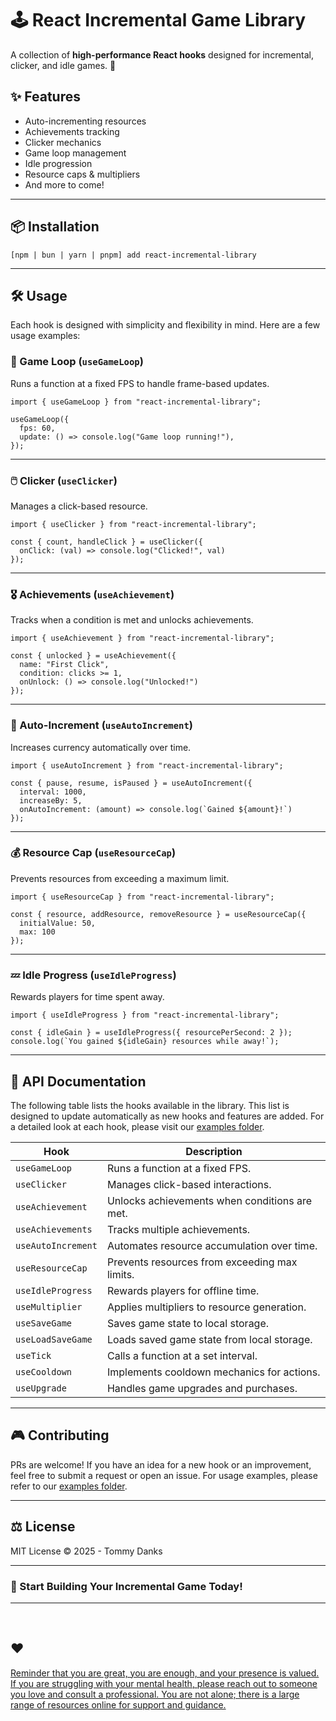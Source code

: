 # 🕹️ React Incremental Game Library

A collection of **high-performance React hooks** designed for incremental, clicker, and idle games. 🚀

## ✨ Features

- Auto-incrementing resources
- Achievements tracking
- Clicker mechanics
- Game loop management
- Idle progression
- Resource caps & multipliers
- And more to come!

---

## 📦 Installation

```
[npm | bun | yarn | pnpm] add react-incremental-library
```

---

## 🛠️ Usage

Each hook is designed with simplicity and flexibility in mind. Here are a few usage examples:

### 🔄 Game Loop (`useGameLoop`)

Runs a function at a fixed FPS to handle frame-based updates.

```
import { useGameLoop } from "react-incremental-library";

useGameLoop({
  fps: 60,
  update: () => console.log("Game loop running!"),
});
```

---

### 🖱️ Clicker (`useClicker`)

Manages a click-based resource.

```
import { useClicker } from "react-incremental-library";

const { count, handleClick } = useClicker({
  onClick: (val) => console.log("Clicked!", val)
});
```

---

### 🎖️ Achievements (`useAchievement`)

Tracks when a condition is met and unlocks achievements.

```
import { useAchievement } from "react-incremental-library";

const { unlocked } = useAchievement({
  name: "First Click",
  condition: clicks >= 1,
  onUnlock: () => console.log("Unlocked!")
});
```

---

### 🔼 Auto-Increment (`useAutoIncrement`)

Increases currency automatically over time.

```
import { useAutoIncrement } from "react-incremental-library";

const { pause, resume, isPaused } = useAutoIncrement({
  interval: 1000,
  increaseBy: 5,
  onAutoIncrement: (amount) => console.log(`Gained ${amount}!`)
});
```

---

### 💰 Resource Cap (`useResourceCap`)

Prevents resources from exceeding a maximum limit.

```
import { useResourceCap } from "react-incremental-library";

const { resource, addResource, removeResource } = useResourceCap({
  initialValue: 50,
  max: 100
});
```

---

### 💤 Idle Progress (`useIdleProgress`)

Rewards players for time spent away.

```
import { useIdleProgress } from "react-incremental-library";

const { idleGain } = useIdleProgress({ resourcePerSecond: 2 });
console.log(`You gained ${idleGain} resources while away!`);
```

---

## 📄 API Documentation

The following table lists the hooks available in the library. This list is designed to update automatically as new hooks and features are added. For a detailed look at each hook, please visit our [examples folder](./examples).

| Hook               | Description                                   |
| ------------------ | --------------------------------------------- |
| `useGameLoop`      | Runs a function at a fixed FPS.               |
| `useClicker`       | Manages click-based interactions.             |
| `useAchievement`   | Unlocks achievements when conditions are met. |
| `useAchievements`  | Tracks multiple achievements.                 |
| `useAutoIncrement` | Automates resource accumulation over time.    |
| `useResourceCap`   | Prevents resources from exceeding max limits. |
| `useIdleProgress`  | Rewards players for offline time.             |
| `useMultiplier`    | Applies multipliers to resource generation.   |
| `useSaveGame`      | Saves game state to local storage.            |
| `useLoadSaveGame`  | Loads saved game state from local storage.    |
| `useTick`          | Calls a function at a set interval.           |
| `useCooldown`      | Implements cooldown mechanics for actions.    |
| `useUpgrade`       | Handles game upgrades and purchases.          |

---

## 🎮 Contributing

PRs are welcome! If you have an idea for a new hook or an improvement, feel free to submit a request or open an issue. For usage examples, please refer to our [examples folder](./examples).

---

## ⚖️ License

MIT License © 2025 - Tommy Danks

---

### 🚀 Start Building Your Incremental Game Today!

---

<br />

## ❤️

[Reminder that you are great, you are enough, and your presence is valued. If you are struggling with your mental health, please reach out to someone you love and consult a professional. You are not alone; there is a large range of resources online for support and guidance.](https://tdanks.com/mental-health/quote)
